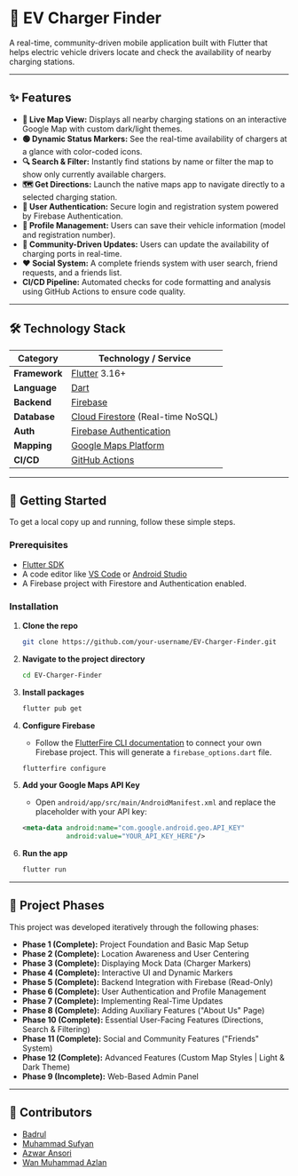 # 🚗 EV Charger Finder

<!-- TODO: Replace with a GIF of your app in action. You can use a tool like ScreenToGif -->

A real-time, community-driven mobile application built with Flutter that helps electric vehicle drivers locate and check the availability of nearby charging stations.

---

## ✨ Features

- **📍 Live Map View:** Displays all nearby charging stations on an interactive Google Map with custom dark/light themes.
- **🟢 Dynamic Status Markers:** See the real-time availability of chargers at a glance with color-coded icons.
- **🔍 Search & Filter:** Instantly find stations by name or filter the map to show only currently available chargers.
- **🗺️ Get Directions:** Launch the native maps app to navigate directly to a selected charging station.
- **👤 User Authentication:** Secure login and registration system powered by Firebase Authentication.
- **🚗 Profile Management:** Users can save their vehicle information (model and registration number).
- **🤝 Community-Driven Updates:** Users can update the availability of charging ports in real-time.
- **❤️ Social System:** A complete friends system with user search, friend requests, and a friends list.
- **CI/CD Pipeline:** Automated checks for code formatting and analysis using GitHub Actions to ensure code quality.

---

## 🛠️ Technology Stack

| Category      | Technology / Service                                 |
|---------------|------------------------------------------------------|
| **Framework** | [Flutter](https://flutter.dev/) 3.16+                |
| **Language**  | [Dart](https://dart.dev/)                            |
| **Backend**   | [Firebase](https://firebase.google.com/)             |
| **Database**  | [Cloud Firestore](https://firebase.google.com/products/firestore) (Real-time NoSQL) |
| **Auth**      | [Firebase Authentication](https://firebase.google.com/products/auth) |
| **Mapping**   | [Google Maps Platform](https://mapsplatform.google.com/) |
| **CI/CD**     | [GitHub Actions](https://github.com/features/actions) |

---

## 🚀 Getting Started

To get a local copy up and running, follow these simple steps.

### Prerequisites

- [Flutter SDK](https://flutter.dev/docs/get-started/install)
- A code editor like [VS Code](https://code.visualstudio.com/) or [Android Studio](https://developer.android.com/studio)
- A Firebase project with Firestore and Authentication enabled.

### Installation

1.  **Clone the repo**
    ```sh
    git clone https://github.com/your-username/EV-Charger-Finder.git
    ```

2.  **Navigate to the project directory**
    ```sh
    cd EV-Charger-Finder
    ```

3.  **Install packages**
    ```sh
    flutter pub get
    ```

4.  **Configure Firebase**
    - Follow the [FlutterFire CLI documentation](https://firebase.google.com/docs/flutter/setup) to connect your own Firebase project. This will generate a `firebase_options.dart` file.
    ```sh
    flutterfire configure
    ```

5.  **Add your Google Maps API Key**
    - Open `android/app/src/main/AndroidManifest.xml` and replace the placeholder with your API key:
    ```xml
    <meta-data android:name="com.google.android.geo.API_KEY"
               android:value="YOUR_API_KEY_HERE"/>
    ```

6.  **Run the app**
    ```sh
    flutter run
    ```

---

## 📝 Project Phases

This project was developed iteratively through the following phases:

-   **Phase 1 (Complete):** Project Foundation and Basic Map Setup
-   **Phase 2 (Complete):** Location Awareness and User Centering
-   **Phase 3 (Complete):** Displaying Mock Data (Charger Markers)
-   **Phase 4 (Complete):** Interactive UI and Dynamic Markers
-   **Phase 5 (Complete):** Backend Integration with Firebase (Read-Only)
-   **Phase 6 (Complete):** User Authentication and Profile Management
-   **Phase 7 (Complete):** Implementing Real-Time Updates
-   **Phase 8 (Complete):** Adding Auxiliary Features ("About Us" Page)
-   **Phase 10 (Complete):** Essential User-Facing Features (Directions, Search & Filtering)
-   **Phase 11 (Complete):** Social and Community Features ("Friends" System)
-   **Phase 12 (Complete):** Advanced Features (Custom Map Styles | Light & Dark Theme)
-   **Phase 9 (Incomplete):** Web-Based Admin Panel

---

## 👥 Contributors

-   [Badrul](https://github.com/jerungpyro)
-   [Muhammad Sufyan](https://github.com/pyunk)
-   [Azwar Ansori](https://github.com/AzwarAns61)
-   [Wan Muhammad Azlan](https://github.com/Lannnzzz)